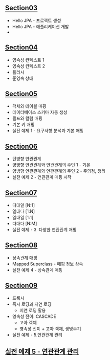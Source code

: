 ## [Section03](https://github.com/iieunji023/jpa-with-spring-boot-basic/blob/main/%EC%84%B9%EC%85%9803.md)
- Hello JPA - 프로젝트 생성
- Hello JPA - 애플리케이션 개발
- 
## [Section04](https://github.com/iieunji023/jpa-with-spring-boot-basic/blob/main/%EC%84%B9%EC%85%9804.md)
- 영속성 컨텍스트 1
- 영속성 컨텍스트 2
- 플러시
- 준영속 상태

## [Section05](https://github.com/iieunji023/jpa-with-spring-boot-basic/blob/main/%EC%84%B9%EC%85%9805.md)
- 객체와 테이블 매핑
- 데이터베이스 스키마 자동 생성
- 필드와 컬럼 매핑
- 기본 키 매핑
- 실전 예제 1 - 요구사항 분석과 기본 매핑

## [Section06](https://github.com/iieunji023/jpa-with-spring-boot-basic/blob/main/%EC%84%B9%EC%85%9806.md)
- 단방향 연관관계
- 양방향 연관관계와 연관관계의 주인 1 - 기본
- 양방향 연관관계와 연관관계의 주인 2 - 주의점, 정리
- 실전 예제 2 - 연관관계 매핑 시작

## [Section07](https://github.com/iieunji023/jpa-with-spring-boot-basic/blob/main/%EC%84%B9%EC%85%9807.md)
- 다대일 [N:1]
- 일대다 [1:N]
- 일대일 [1:1]
- 다대다 [N:M]
- 실전 예제 - 3. 다양한 연관관계 매핑

## [Section08](https://github.com/iieunji023/jpa-with-spring-boot-basic/blob/main/%EC%84%B9%EC%85%9808.md)
- 상속관계 매핑
- Mapped Superclass - 매핑 정보 상속
- 실전 예제 4 - 상속관계 매핑

## [Section09](https://github.com/iieunji023/jpa-with-spring-boot-basic/blob/main/%EC%84%B9%EC%85%9809.md)
- 프록시
- 즉시 로딩과 지연 로딩 
  - 지연 로딩 활용
- 영속성 전이: CASCADE 
  - 고아 객체 
  - 영속성 전이 + 고아 객체, 생명주기
- 실전 예제 - 5.연관관계 관리

## [실전 예제 5 - 연관관계 관리](https://github.com/iieunji023/jpa-ex01/blob/main/ex05.md)